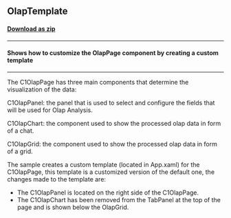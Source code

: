 ## OlapTemplate
#### [Download as zip](https://grapecity.github.io/DownGit/#/home?url=https://github.com/GrapeCity/ComponentOne-WPF-Samples/tree/master/NET_4.6.2/C1.WPF.Olap/CS/OlapTemplate/OlapTemplate)
____
#### Shows how to customize the OlapPage component by creating a custom template
____

The C1OlapPage has three main components that determine the visualization of
the data:

C1OlapPanel: the panel that is used to select and configure the fields that
will be used for Olap Analysis.

C1OlapChart: the component used to show the processed olap data in form of a
chat.

C1OlapGrid: the component used to show the processed olap data in form of a
grid.

The sample creates a custom template (located in App.xaml) for the C1OlapPage,
this template is a customized version of the default one, the changes made to
the template are:

* The C1OlapPanel is located on the right side of the C1OlapPage.
* The C1OlapChart has been removed from the TabPanel at the top of the page and
  is shown below the OlapGrid.
